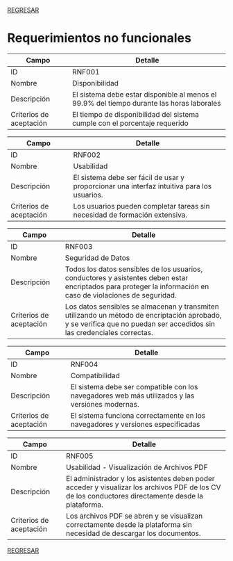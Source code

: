 [REGRESAR](../../README.md)

# Requerimientos no funcionales

| Campo                  | Detalle                                                                                      |
|------------------------|----------------------------------------------------------------------------------------------|
| ID                     | RNF001                                                                                        |
| Nombre                 | Disponibilidad                                                    |
| Descripción            | El sistema debe estar disponible al menos el 99.9% del tiempo durante las horas laborales |
| Criterios de aceptación| El tiempo de disponibilidad del sistema cumple con el porcentaje requerido |

| Campo                  | Detalle                                                                                      |
|------------------------|----------------------------------------------------------------------------------------------|
| ID                     | RNF002                                                                                        |
| Nombre                 | Usabilidad                                                    |
| Descripción            | El sistema debe ser fácil de usar y proporcionar una interfaz intuitiva para los usuarios. |
| Criterios de aceptación| Los usuarios pueden completar tareas sin necesidad de formación extensiva. |

| Campo                  | Detalle                                                                                      |
|------------------------|----------------------------------------------------------------------------------------------|
| ID                     | RNF003                                                                                        |
| Nombre                 | Seguridad de Datos                                                             |
| Descripción            | Todos los datos sensibles de los usuarios, conductores y asistentes deben estar encriptados para proteger la información en caso de violaciones de seguridad. |
| Criterios de aceptación| Los datos sensibles se almacenan y transmiten utilizando un método de encriptación aprobado, y se verifica que no puedan ser accedidos sin las credenciales correctas. |

| Campo                  | Detalle                                                                                      |
|------------------------|----------------------------------------------------------------------------------------------|
| ID                     | RNF004                                                                                        |
| Nombre                 | Compatibilidad                                                          |
| Descripción            | El sistema debe ser compatible con los navegadores web más utilizados y las versiones modernas. |
| Criterios de aceptación| El sistema funciona correctamente en los navegadores y versiones especificadas |

| Campo                  | Detalle                                                                                      |
|------------------------|----------------------------------------------------------------------------------------------|
| ID                     | RNF005                                                                                        |
| Nombre                 | Usabilidad - Visualización de Archivos PDF                                                    |
| Descripción            | El administrador y los asistentes deben poder acceder y visualizar los archivos PDF de los CV de los conductores directamente desde la plataforma. |
| Criterios de aceptación| Los archivos PDF se abren y se visualizan correctamente desde la plataforma sin necesidad de descargar los documentos. |

[REGRESAR](../../README.md)
